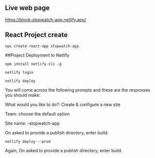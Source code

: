 ## Live web page
https://block-stopwatch-app.netlify.app/


## React Project create

`npx create-react-app stopwatch-app`


##Project Deployment to Netlify

`npm install netlify-cli -g`

`netlify login`

`netlify deploy`

You will come across the following prompts and these are the responses you should make:

What would you like to do?: Create & configure a new site

Team: choose the default option

Site name: <yourusername>-stopwatch-app 

On asked to provide a publish directory, enter build. 

`netlify deploy --prod`

Again, On asked to provide a publish directory, enter build. 

